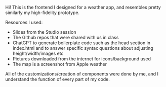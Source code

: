 Hi! This is the frontend I designed for a weather app, and resembles pretty similarly my high-fidelity prototype.

Resources I used:
  - Slides from the Studio session
  - The Github repos that were shared with us in class
  - ChatGPT to generate boilerplate code such as the head section in index.html and to answer specific syntax
    questions about adjusting height/width/images etc
  - Pictures downloaded from the internet for icons/background used
  - The map is a screenshot from Apple weather

All of the customizations/creation of components were done by me, and I understand the function of every part
of my code.
